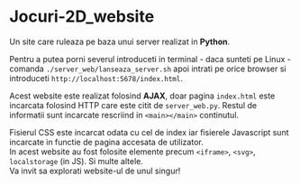 # Jocuri-2D_website
Un site care ruleaza pe baza unui server realizat in **Python**.    
  
Pentru a putea porni severul introduceti in terminal - daca sunteti pe Linux - comanda ```./server_web/lanseaza_server.sh``` apoi intrati pe orice browser si introduceti ```http://localhost:5678/index.html```.    
  
Acest website este realizat folosind **AJAX**, doar pagina ```index.html``` este incarcata folosind HTTP care este citit de ```server_web.py```. Restul de informatii sunt incarcate rescriind in ```<main></main>``` continutul.  
  
Fisierul CSS este incarcat odata cu cel de index iar fisierele Javascript sunt incarcate in functie de pagina accesata de utilizator.  
In acest website au fost folosite elemente precum ```<iframe>```, ```<svg>```, ```localstorage``` (in JS). Si multe altele.  
Va invit sa explorati website-ul de unul singur!
